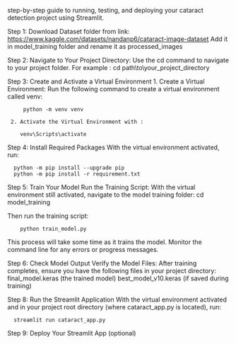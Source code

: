  step-by-step guide to running, testing, and deploying your cataract detection project using Streamlit.

 Step 1: Download Dataset folder from link: 
 https://www.kaggle.com/datasets/nandanp6/cataract-image-dataset 
 Add it in model_training folder and rename it as processed_images 

 Step 2: Navigate to Your Project Directory:
        Use the cd command to navigate to your project folder. For example :
        cd path\to\your_project_directory

Step 3: Create and Activate a Virtual Environment
      1. Create a Virtual Environment:
         Run the following command to create a virtual environment called venv:
         
         python -m venv venv

     2. Activate the Virtual Environment with :
     
        venv\Scripts\activate

Step 4: Install Required Packages
With the virtual environment activated, run:

      python -m pip install --upgrade pip
      python -m pip install -r requirement.txt

Step 5: Train Your Model
        Run the Training Script:
        With the virtual environment still activated, navigate to the model training folder:
        cd model_training
        
Then run the training script:

        python train_model.py
        
This process will take some time as it trains the model. Monitor the command line for any errors or progress messages.

Step 6: Check Model Output
      Verify the Model Files:
      After training completes, ensure you have the following files in your project directory:
      final_model.keras (the trained model)
      best_model_v10.keras (if saved during training)

Step 8: Run the Streamlit Application
With the virtual environment activated and in your project root directory (where cataract_app.py is located), run:

      streamlit run cataract_app.py

Step 9: Deploy Your Streamlit App (optional)


